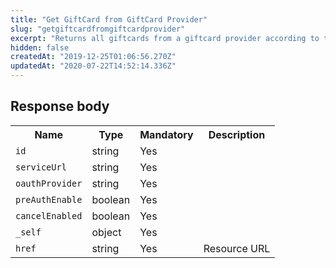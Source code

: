 ```yaml
---
title: "Get GiftCard from GiftCard Provider"
slug: "getgiftcardfromgiftcardprovider"
excerpt: "Returns all giftcards from a giftcard provider according to the filters."
hidden: false
createdAt: "2019-12-25T01:06:56.270Z"
updatedAt: "2020-07-22T14:52:14.336Z"
---
```

## Response body 
<table>
    <tr>
        <th>Name</th>
        <th>Type</th>
        <th>Mandatory</th>
        <th>Description</th>
    </tr>
    <tr>
        <td><code>id</code></td>
        <td>string</td>
        <td>Yes</td>
        <td></td>
    </tr>
 <tr>
        <td><code>serviceUrl</code></td>
        <td>string</td>
        <td>Yes</td>
        <td></td>
    </tr>
 <tr>
        <td><code>oauthProvider</code></td>
        <td>string</td>
        <td>Yes</td>
        <td></td>
    </tr>
 <tr>
        <td><code>preAuthEnable</code></td>
        <td>boolean</td>
        <td>Yes</td>
        <td></td>
    </tr>
 <tr>
        <td><code>cancelEnabled</code></td>
        <td>boolean</td>
        <td>Yes</td>
        <td></td>
    </tr>
 <tr>
 <tr>
        <td><code>_self</code></td>
        <td>object</td>
        <td>Yes</td>
        <td></td>
    </tr>
 <tr>
        <td><code>href</code></td>
        <td>string</td>
        <td>Yes</td>
        <td>Resource URL</td>
    </tr>
 </table>

<br>